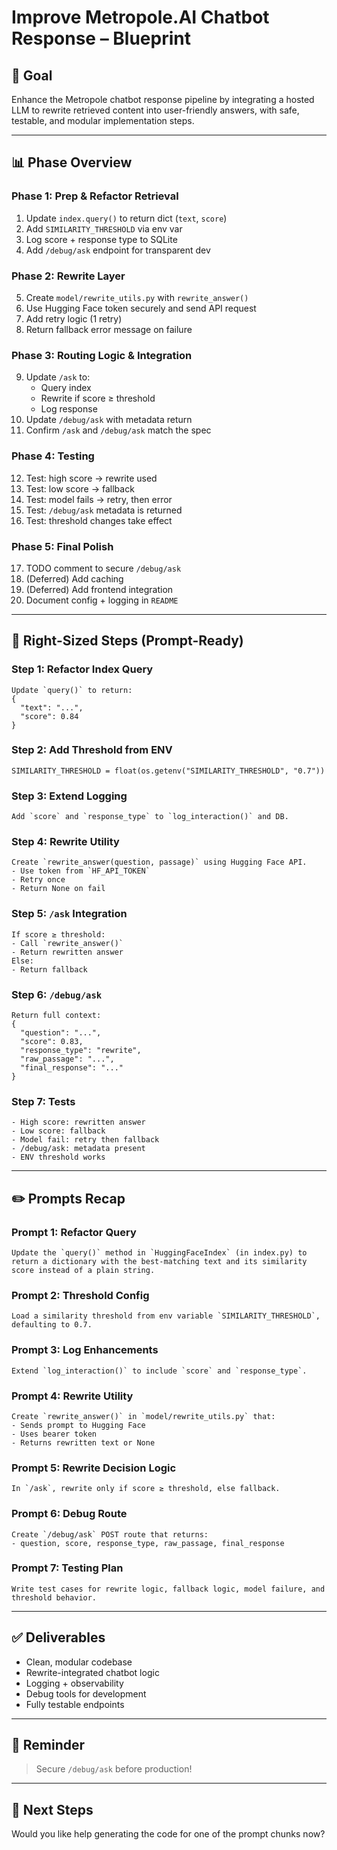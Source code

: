 
# Improve Metropole.AI Chatbot Response – Blueprint

## 🚀 Goal
Enhance the Metropole chatbot response pipeline by integrating a hosted LLM to rewrite retrieved content into user-friendly answers, with safe, testable, and modular implementation steps.

---

## 📊 Phase Overview

### Phase 1: Prep & Refactor Retrieval
1. Update `index.query()` to return dict (`text`, `score`)
2. Add `SIMILARITY_THRESHOLD` via env var
3. Log score + response type to SQLite
4. Add `/debug/ask` endpoint for transparent dev

### Phase 2: Rewrite Layer
5. Create `model/rewrite_utils.py` with `rewrite_answer()`
6. Use Hugging Face token securely and send API request
7. Add retry logic (1 retry)
8. Return fallback error message on failure

### Phase 3: Routing Logic & Integration
9. Update `/ask` to:
   - Query index
   - Rewrite if score ≥ threshold
   - Log response
10. Update `/debug/ask` with metadata return
11. Confirm `/ask` and `/debug/ask` match the spec

### Phase 4: Testing
12. Test: high score → rewrite used
13. Test: low score → fallback
14. Test: model fails → retry, then error
15. Test: `/debug/ask` metadata is returned
16. Test: threshold changes take effect

### Phase 5: Final Polish
17. TODO comment to secure `/debug/ask`
18. (Deferred) Add caching
19. (Deferred) Add frontend integration
20. Document config + logging in `README`

---

## 🧩 Right-Sized Steps (Prompt-Ready)

### Step 1: Refactor Index Query
```text
Update `query()` to return:
{
  "text": "...",
  "score": 0.84
}
```

### Step 2: Add Threshold from ENV
```text
SIMILARITY_THRESHOLD = float(os.getenv("SIMILARITY_THRESHOLD", "0.7"))
```

### Step 3: Extend Logging
```text
Add `score` and `response_type` to `log_interaction()` and DB.
```

### Step 4: Rewrite Utility
```text
Create `rewrite_answer(question, passage)` using Hugging Face API.
- Use token from `HF_API_TOKEN`
- Retry once
- Return None on fail
```

### Step 5: `/ask` Integration
```text
If score ≥ threshold:
- Call `rewrite_answer()`
- Return rewritten answer
Else:
- Return fallback
```

### Step 6: `/debug/ask`
```text
Return full context:
{
  "question": "...",
  "score": 0.83,
  "response_type": "rewrite",
  "raw_passage": "...",
  "final_response": "..."
}
```

### Step 7: Tests
```text
- High score: rewritten answer
- Low score: fallback
- Model fail: retry then fallback
- /debug/ask: metadata present
- ENV threshold works
```

---

## ✏️ Prompts Recap

### Prompt 1: Refactor Query
```text
Update the `query()` method in `HuggingFaceIndex` (in index.py) to return a dictionary with the best-matching text and its similarity score instead of a plain string.
```

### Prompt 2: Threshold Config
```text
Load a similarity threshold from env variable `SIMILARITY_THRESHOLD`, defaulting to 0.7.
```

### Prompt 3: Log Enhancements
```text
Extend `log_interaction()` to include `score` and `response_type`.
```

### Prompt 4: Rewrite Utility
```text
Create `rewrite_answer()` in `model/rewrite_utils.py` that:
- Sends prompt to Hugging Face
- Uses bearer token
- Returns rewritten text or None
```

### Prompt 5: Rewrite Decision Logic
```text
In `/ask`, rewrite only if score ≥ threshold, else fallback.
```

### Prompt 6: Debug Route
```text
Create `/debug/ask` POST route that returns:
- question, score, response_type, raw_passage, final_response
```

### Prompt 7: Testing Plan
```text
Write test cases for rewrite logic, fallback logic, model failure, and threshold behavior.
```

---

## ✅ Deliverables
- Clean, modular codebase
- Rewrite-integrated chatbot logic
- Logging + observability
- Debug tools for development
- Fully testable endpoints

---

## 🔐 Reminder
> Secure `/debug/ask` before production!

---

## 📅 Next Steps
Would you like help generating the code for one of the prompt chunks now?
